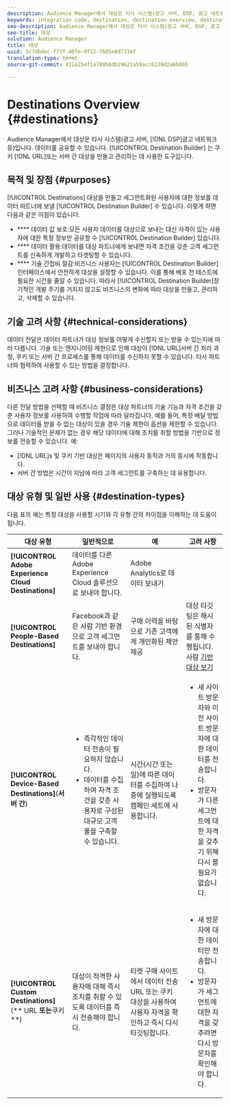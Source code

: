 ```yaml
---
description: Audience Manager에서 대상은 타사 시스템(광고 서버, DSP, 광고 네트워크 등)입니다. 데이터를 공유할 수 있습니다. 대상 빌더는 쿠키, URL 또는 서버 간 대상을 만들고 관리하는 데 사용한 도구입니다.
keywords: integration code, destination, destination overview, destination, destination, destination, destination, destination, destination, destination, destination, destination, destination, destination
seo-description: Audience Manager에서 대상은 타사 시스템(광고 서버, DSP, 광고 네트워크 등)입니다. 데이터를 공유할 수 있습니다. 대상 빌더는 쿠키, URL 또는 서버 간 대상을 만들고 관리하는 데 사용한 도구입니다.
seo-title: 대상
solution: Audience Manager
title: 대상
uuid: 5c7dbdec-f73f-46fe-9f12-7685e8d7334f
translation-type: tm+mt
source-git-commit: 431a254f1a70958db29621a59acc6239d2a6b005

---
```



# Destinations Overview {#destinations}

Audience Manager에서 대상은 타사 시스템(광고 서버, [!DNL DSP]광고 네트워크 등)입니다. 데이터를 공유할 수 있습니다. [!UICONTROL Destination Builder] 는 쿠키 [!DNL URL]또는 서버 간 대상을 만들고 관리하는 데 사용한 도구입니다.

## 목적 및 장점 {#purposes}

<!-- c_destinations.xml -->

[!UICONTROL Destinations] 대상을 만들고 세그먼트화된 사용자에 대한 정보를 데이터 파트너에 보낼 [!UICONTROL Destination Builder] 수 있습니다. 이렇게 하면 다음과 같은 이점이 있습니다.

* **** 데이터 값 보호:모든 사용자 데이터를 대상으로 보내는 대신 자격이 있는 사용자에 대한 특정 정보만 공유할 수 [!UICONTROL Destination Builder] 있습니다.
* **** 데이터 활용:데이터를 대상 파트너에게 보내면 자격 조건을 갖춘 고객 세그먼트를 신속하게 개발하고 타겟팅할 수 있습니다.
* **** 기술 간접비 절감:비즈니스 사용자는 [!UICONTROL Destination Builder] 인터페이스에서 안전하게 대상을 설정할 수 있습니다. 이를 통해 배포 전 테스트에 필요한 시간을 줄일 수 있습니다. 따라서 [!UICONTROL Destination Builder]장기적인 개발 주기를 거치지 않고도 비즈니스의 변화에 따라 대상을 만들고, 관리하고, 삭제할 수 있습니다.

## 기술 고려 사항 {#technical-considerations}

<!-- destination-delivery-methods.xml -->

데이터 전달은 데이터 파트너가 대상 정보를 어떻게 수신할지 또는 받을 수 있는지에 따라 다릅니다. 기술 또는 엔지니어링 제한으로 인해 대상이 [!DNL URL]서버 간 처리 과정, 쿠키 또는 서버 간 프로세스를 통해 데이터를 수신하지 못할 수 있습니다. 타사 파트너와 협력하여 사용할 수 있는 방법을 결정합니다.

## 비즈니스 고려 사항 {#business-considerations}

다른 전달 방법을 선택할 때 비즈니스 결정은 대상 파트너의 기술 기능과 자격 조건을 갖춘 사용자 정보를 사용하여 수행할 작업에 따라 달라집니다. 예를 들어, 특정 배달 방법으로 데이터를 받을 수 없는 대상이 있을 경우 기술 제한이 옵션을 제한할 수 있습니다. 그러나 기술적인 문제가 없는 경우 해당 데이터에 대해 조치를 취할 방법을 기반으로 정보를 전송할 수 있습니다. 예:

* [!DNL URL]s 및 쿠키 기반 대상은 페이지의 사용자 동작과 거의 동시에 작동합니다.
* 서버 간 방법은 시간이 지남에 따라 고객 세그먼트를 구축하는 데 유용합니다.

## 대상 유형 및 일반 사용 {#destination-types}

다음 표의 예는 특정 대상을 사용할 시기와 각 유형 간의 차이점을 이해하는 데 도움이 됩니다.

| 대상 유형 | 일반적으로 | 예 | 고려 사항 |
|--- |--- |--- |--- |
| **[!UICONTROL Adobe Experience Cloud Destinations]** | 데이터를 다른 Adobe Experience Cloud 솔루션으로 보내야 합니다. | Adobe Analytics로 데이터 보내기 |  |
| **[!UICONTROL People-Based Destinations]** | Facebook과 같은 사람 기반 환경으로 고객 세그먼트를 보내야 합니다. | 구매 이력을 바탕으로 기존 고객에게 개인화된 제안 제공 | 대상 타깃팅은 해시된 식별자를 통해 수행됩니다. 사람 [기반 대상 보기](people-based-destinations-overview.md) |
| **[!UICONTROL Device-Based Destinations]**(**&#x200B;서버 간&#x200B;**) | <ul><li>즉각적인 데이터 전송이 필요하지 않습니다.</li><li>데이터를 수집하여 자격 조건을 갖춘 사용자로 구성된 대규모 고객 풀을 구축할 수 있습니다.</li></ul> | 시간(시간 또는 일)에 따른 데이터를 수집하여 나중에 실행되도록 캠페인 세트에 사용합니다. | <ul><li>새 사이트 방문자와 이전 사이트 방문자에 대한 데이터를 전송합니다. </li><li>방문자가 다른 세그먼트에 대한 자격을 갖추기 위해 다시 볼 필요가 없습니다.</li></ul> |
| **[!UICONTROL Custom Destinations]**(** URL **또는**&#x200B;쿠키&#x200B;**) | 대상이 적격한 사용자에 대해 즉시 조치를 취할 수 있도록 데이터를 즉시 전송해야 합니다. | 티켓 구매 사이트에서 데이터 전송 URL 또는 쿠키 대상을 사용하여 사용자 자격을 확인하고 즉시 다시 타깃팅합니다. | <ul><li>새 방문자에 대한 데이터만 전송합니다. </li><li>방문자가 세그먼트에 대한 자격을 갖추려면 다시 방문자를 확인해야 합니다.</li></ul> |

